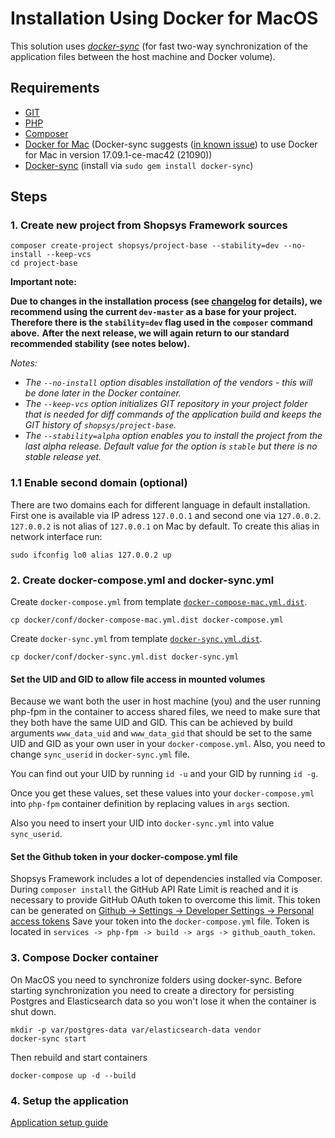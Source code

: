 # Installation Using Docker for MacOS

This solution uses [*docker-sync*](http://docker-sync.io/) (for fast two-way synchronization of the application files between the host machine and Docker volume).

## Requirements
* [GIT](https://git-scm.com/book/en/v2/Getting-Started-Installing-Git)
* [PHP](http://php.net/manual/en/install.macosx.php)
* [Composer](https://getcomposer.org/doc/00-intro.md#installation-linux-unix-osx)
* [Docker for Mac](https://docs.docker.com/engine/installation/) (Docker-sync suggests ([in known issue](https://github.com/EugenMayer/docker-sync/issues/517)) to use Docker for Mac in version 17.09.1-ce-mac42 (21090)) 
* [Docker-sync](http://docker-sync.io/) (install via `sudo gem install docker-sync`)

## Steps
### 1. Create new project from Shopsys Framework sources
```
composer create-project shopsys/project-base --stability=dev --no-install --keep-vcs
cd project-base
```
**Important note:** 

**Due to changes in the installation process (see [changelog](/CHANGELOG.md) for details), we recommend using the current `dev-master` as a base for your project.**
**Therefore there is the `stability=dev` flag used in the `composer` command above.**
**After the next release, we will again return to our standard recommended stability (see notes below).**

<!--- TODO Remove important note after tag release and change stability in composer line to standard -->

*Notes:* 
- *The `--no-install` option disables installation of the vendors - this will be done later in the Docker container.*
- *The `--keep-vcs` option initializes GIT repository in your project folder that is needed for diff commands of the application build and keeps the GIT history of `shopsys/project-base`.*
- *The `--stability=alpha` option enables you to install the project from the last alpha release. Default value for the option is `stable` but there is no stable release yet.*

### 1.1 Enable second domain (optional)
There are two domains each for different language in default installation. First one is available via IP adress `127.0.O.1` and second one via `127.0.0.2`.
`127.0.0.2` is not alias of `127.0.0.1` on Mac by default. To create this alias in network interface run:
```
sudo ifconfig lo0 alias 127.0.0.2 up
```

### 2. Create docker-compose.yml and docker-sync.yml
Create `docker-compose.yml` from template [`docker-compose-mac.yml.dist`](../../project-base/docker/conf/docker-compose-mac.yml.dist).
```
cp docker/conf/docker-compose-mac.yml.dist docker-compose.yml
```

Create `docker-sync.yml` from template [`docker-sync.yml.dist`](../../project-base/docker/conf/docker-sync.yml.dist).
```
cp docker/conf/docker-sync.yml.dist docker-sync.yml
```

#### Set the UID and GID to allow file access in mounted volumes
Because we want both the user in host machine (you) and the user running php-fpm in the container to access shared files, we need to make sure that they both have the same UID and GID.
This can be achieved by build arguments `www_data_uid` and `www_data_gid` that should be set to the same UID and GID as your own user in your `docker-compose.yml`.
Also, you need to change `sync_userid` in `docker-sync.yml` file.

You can find out your UID by running `id -u` and your GID by running `id -g`.

Once you get these values, set these values into your `docker-compose.yml` into `php-fpm` container definition by replacing values in `args` section.

Also you need to insert your UID into `docker-sync.yml` into value `sync_userid`.

#### Set the Github token in your docker-compose.yml file
Shopsys Framework includes a lot of dependencies installed via Composer.
During `composer install` the GitHub API Rate Limit is reached and it is necessary to provide GitHub OAuth token to overcome this limit.
This token can be generated on [Github -> Settings -> Developer Settings -> Personal access tokens](https://github.com/settings/tokens/new?scopes=repo&description=Composer+API+token)
Save your token into the `docker-compose.yml` file.
Token is located in `services -> php-fpm -> build -> args -> github_oauth_token`.

### 3. Compose Docker container
On MacOS you need to synchronize folders using docker-sync.
Before starting synchronization you need to create a directory for persisting Postgres and Elasticsearch data so you won't lose it when the container is shut down.
```
mkdir -p var/postgres-data var/elasticsearch-data vendor
docker-sync start
```

Then rebuild and start containers
```
docker-compose up -d --build

```

### 4. Setup the application
[Application setup guide](installation-using-docker-application-setup.md)
